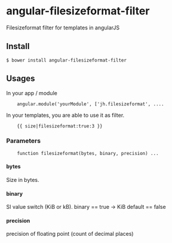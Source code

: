 angular-filesizeformat-filter
=============================

Filesizeformat filter for templates in angularJS

## Install
`$ bower install angular-filesizeformat-filter`

## Usages

In your app / module

```
    angular.module('yourModule', ['jh.filesizeformat', ....
```



In your templates, you are able to use it as filter.

```
    {{ size|filesizeformat:true:3 }}
```

### Parameters

```
    function filesizeformat(bytes, binary, precision) ...
```

#### bytes
Size in bytes.

#### binary
SI value switch (KiB or kB).
binary == true -> KiB
default == false

#### precision
precision of floating point (count of decimal places)
